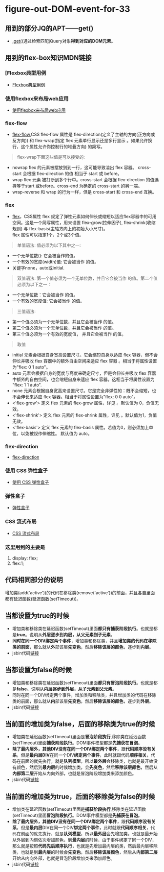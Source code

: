 # figure-out-DOM-event-for-33
## 用到的部分JQ的APT——get()
* [.get()](https://www.jquery123.com/get/)通过检索匹配jQuery对象**得到对应的DOM元素**。

## 用到的flex-box知识MDN链接
### [Flexbox典型用例
* [Flexbox典型用例](https://developer.mozilla.org/zh-CN/docs/Web/CSS/CSS_Flexible_Box_Layout/%E5%85%B8%E5%9E%8B_%E7%94%A8%E4%BE%8B_%E7%9A%84_Flexbox)
### 使用flexbox来布局web应用
* [使用flexbox来布局web应用](https://developer.mozilla.org/zh-CN/docs/Web/CSS/CSS_Flexible_Box_Layout/Using_flexbox_to_lay_out_web_applications)
### flex-flow
* [flex-flow](https://developer.mozilla.org/zh-CN/docs/Web/CSS/flex-flow),CSS flex-flow 属性是 flex-direction(定义了主轴的方向(正方向或反方向)) 和 flex-wrap(指定 flex 元素单行显示还是多行显示 。如果允许换行，这个属性允许你控制行的堆叠方向) 的简写。
> flex-wrap下面这些值是可以接受的:

* nowrap
flex 的元素被摆放到到一行，这可能导致溢出 flex 容器。 cross-start  会根据 flex-direction 的值 相当于 start 或 before。
* wrap
flex 元素 被打断到多个行中。cross-start 会根据 flex-direction 的值选择等于start 或before。cross-end 为确定的 cross-start 的另一端。
* wrap-reverse
和 wrap 的行为一样，但是 cross-start 和 cross-end 互换。

### flex
* [flex](https://developer.mozilla.org/zh-CN/docs/Web/CSS/flex)，CSS属性 flex 规定了弹性元素如何伸长或缩短以适应flex容器中的可用空间。这是一个简写属性，用来设置 flex-grow(拉伸因子), flex-shrink(收缩规则) 与 flex-basis(主轴方向上的初始大小尺寸)。  
flex 属性可以指定1个，2个或3个值。  

> 单值语法: 值必须为以下其中之一:  

* 一个无单位数(<number>): 它会被当作<flex-grow>的值。  
* 一个有效的宽度(width)值: 它会被当作 <flex-basis>的值。  
* 关键字none，auto或initial.  
> 双值语法: 第一个值必须为一个无单位数，并且它会被当作 <flex-grow> 的值。第二个值必须为以下之一：  

* 一个无单位数：它会被当作 <flex-shrink> 的值。  
* 一个有效的宽度值: 它会被当作 <flex-basis> 的值。  
> 三值语法:  

* 第一个值必须为一个无单位数，并且它会被当作 <flex-grow> 的值。  
* 第二个值必须为一个无单位数，并且它会被当作  <flex-shrink> 的值。  
* 第三个值必须为一个有效的宽度值， 并且它会被当作 <flex-basis> 的值。  
> 取值
* initial
元素会根据自身宽高设置尺寸。它会缩短自身以适应 flex 容器，但不会伸长并吸收 flex 容器中的额外自由空间来适应 flex 容器 。相当于将属性设置为"flex: 0 1 auto"。
* auto
元素会根据自身的宽度与高度来确定尺寸，但是会伸长并吸收 flex 容器中额外的自由空间，也会缩短自身来适应 flex 容器。这相当于将属性设置为 "flex: 1 1 auto".
* none
元素会根据自身宽高来设置尺寸。它是完全非弹性的：既不会缩短，也不会伸长来适应 flex 容器。相当于将属性设置为"flex: 0 0 auto"。
* <'flex-grow'>
定义 flex 元素的 flex-grow 属性，详见 <number>。默认值为 0，负值无效。
* <'flex-shrink'>
定义 flex 元素的 flex-shrink 属性，详见 <number>。默认值为1，负值无效。
* <'flex-basis'>
定义 flex 元素的 flex-basis 属性。若值为0，则必须加上单位，以免被视作伸缩性。 默认值为 auto。
### flex-direction
* [flex-direction](https://developer.mozilla.org/zh-CN/docs/Web/CSS/flex-direction)
### 使用 CSS 弹性盒子
* [使用 CSS 弹性盒子](https://developer.mozilla.org/zh-CN/docs/Web/CSS/CSS_Flexible_Box_Layout/Using_CSS_flexible_boxes)
### 弹性盒子
* [弹性盒子](https://developer.mozilla.org/zh-CN/docs/Learn/CSS/CSS_layout/Flexbox)
### CSS 流式布局
* [CSS 流式布局](https://developer.mozilla.org/zh-CN/docs/Web/CSS/CSS_Flow_Layout)

### 这里用到的主要是
  1. display: flex;
  2. flex:1;

## 代码相同部分的说明
增加类(add('active'))的代码在移除类(remove('active'))的前面，并且各自里面都有延迟函数(延迟函数(setTimeout))。

## 当都设置为true的时候
* 增加类和移除类在延迟函数(setTimeout)里面**都只有捕获阶段执行**。也就是都是**true**。说明从**外层逐步到内层，从父元素到子元素**。
* **同时在同一个DIV绑定两个事件**，增加类和移除类，并且**增加类的代码在移除类的前面**，那么就从**外**部该层**先变色**，然后**移除该层的颜色**，逐步到**内层**。
* jsbin代码[链接](http://js.jirengu.com/rerazusise/1/edit?html,css,js,output)

## 当都设置为false的时候
* 增加类和移除类在延迟函数(setTimeout)里面**都只有冒泡阶段执行**。也就是都是**false**。说明从**内层逐步到外层，从子元素到父元素**。
* 同时在同一个DIV绑定两个事件，增加类和移除类，并且增加类的代码在移除类的前面，那么就从**内**部该层**先变色**，然后**移除该层的颜色**，逐步到**外层**。
* jsbin代码[链接](http://js.jirengu.com/kicesemote/1/edit?html,css,js,output)

## 当前面的增加类为false，后面的移除类为true的时候
* 增加类在延迟函数(setTimeout)里面是**冒泡阶段执行**,移除类在延迟函数(setTimeout)里面**捕获阶段执行**。DOM事件模型都是**先捕获在冒泡**。
* **除了最内层外，其他DIV没有在同一个DIV绑定两个事件**，跟**代码顺序没有关系**，但是**最内层DIV**在同一个DIV**绑定两个事件**，此时就跟代码**顺序相关**，代码在前面的就先执行，就是**队列模型**，所以**最外层**会移除类，也就是最开始没有颜色，然后到**最内层**的时候增加类，会**先变色**，然后**移除该层颜色**，然后从**内部第二层**开始从内向外部，也就是冒泡阶段增加类来添加颜色。
* jsbin代码[链接](http://js.jirengu.com/baxumarati/1/edit?html,css,js,output)

## 当前面的增加类为true，后面的移除类为false的时候
* 增加类在延迟函数(setTimeout)里面是**捕获阶段执行**,移除类在延迟函数(setTimeout)里面**冒泡阶段执行**。DOM事件模型都是**先捕获在冒泡**。
* **除了最内层外，其他DIV没有在同一个DIV绑定两个事件**，跟**代码顺序没有关系**，但是**最内层**DIV在同一个DIV**绑定两个事件**，此时就跟**代码顺序相关**，代码在前面的就先执行，就是**队列模型**，所以**最外层**会先增加类，也就是最开始从外层到内侧依次增加颜色，到**最内层**的时候，由于事件绑定了同一个DIV，那么就是按照**代码先后顺序执行**，也就是先增加最内层的类，然后最内层移除类，也就是到**最内层**的时候会**先变色**，然后**移除该层颜色**，然后从**内部第二层**开始从内向外部，也就是冒泡阶段增加类来添加颜色。
* jsbin代码[链接](http://js.jirengu.com/zecojimibu/1/edit?html,css,js,output)








